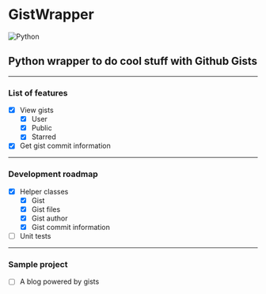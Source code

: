 # GistWrapper

![Python](https://img.shields.io/badge/python-3670A0?style=for-the-badge&logo=python&logoColor=ffdd54)
## Python wrapper to do cool stuff with Github Gists

---
### List of features

- [x] View gists
  - [x] User
  - [x] Public
  - [x] Starred
- [x] Get gist commit information

---
### Development roadmap

- [x] Helper classes
  - [x] Gist
  - [x] Gist files
  - [x] Gist author
  - [x] Gist commit information

- [ ] Unit tests

---
### Sample project

- [ ] A blog powered by gists
